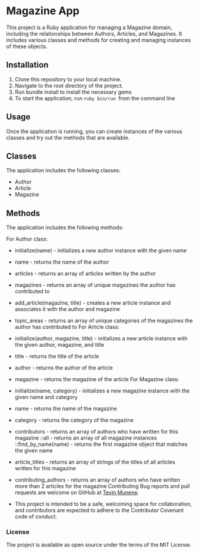 # Magazine App
This project is a Ruby application for managing a Magazine domain, including the relationships between Authors, Articles, and Magazines. It includes various classes and methods for creating and managing instances of these objects.

## Installation
1. Clone this repository to your local machine.
2. Navigate to the root directory of the project.
3. Run bundle install to install the necessary gems
4. To start the application, run `ruby bin/run `from the command line
## Usage
Once the application is running, you can create instances of the various classes and try out the methods that are available.

## Classes
The application includes the following classes:

- Author
- Article
- Magazine
## Methods
The application includes the following methods:

For Author class:

- initialize(name) - initializes a new author instance with the given name
- name - returns the name of the author
- articles - returns an array of articles written by the author
- magazines - returns an array of unique magazines the author has contributed to
 - add_article(magazine, title) - creates a new article instance and associates it with the author and magazine
- topic_areas - returns an array of unique categories of the magazines the author has contributed to 
For Article class:

- initialize(author, magazine, title) - initializes a new article instance with the given author, magazine, and title
- title - returns the title of the article
- author - returns the author of the article
- magazine - returns the magazine of the article
For Magazine class:

- initialize(name, category) - initializes a new magazine instance with the given name and category
- name - returns the name of the magazine
- category - returns the category of the magazine
- contributors - returns an array of authors who have written for this magazine
::all - returns an array of all magazine instances
::find_by_name(name) - returns the first magazine object that matches the given name
- article_titles - returns an array of strings of the titles of all articles written for this magazine
- contributing_authors - returns an array of authors who have written more than 2 articles for the magazine
Contributing
Bug reports and pull requests are welcome on GitHub at [Tevin Munene](git@github.com:ittstevin/articles-without-AR.git). 
- This project is intended to be a safe, welcoming space for collaboration, and contributors are expected to adhere to the Contributor Covenant code of conduct.

### License
The project is available as open source under the terms of the MIT License.



